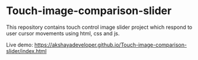 # Touch-image-comparison-slider
This repository contains touch control image slider project which respond to user cursor movements using html, css and js.

Live demo: https://akshayadeveloper.github.io/Touch-image-comparison-slider/index.html

